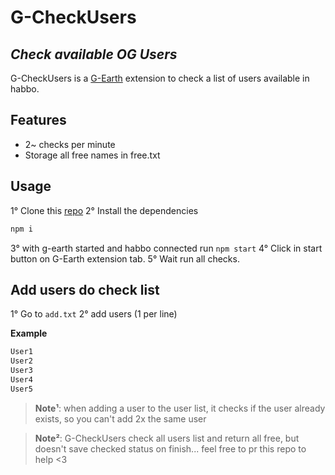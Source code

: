 # G-CheckUsers
## _Check available OG Users_

G-CheckUsers is a [G-Earth](https://github.com/sirjonasxx/G-Earth) extension to check a list of users available in habbo.

## Features

- 2~ checks per minute
- Storage all free names in free.txt

## Usage

1° Clone this [repo](https://github.com/iIlusion/G-CheckUsers)
2° Install the dependencies

```sh
npm i
```
3° with g-earth started and habbo connected run `npm start`
4° Click in start button on G-Earth extension tab.
5° Wait run all checks.

## Add users do check list

1° Go to `add.txt`                                                           2° add users (1 per line)

**Example**
```sh
User1
User2
User3
User4
User5
```
> **Note¹**: when adding a user to the user list, it checks if the user already exists, so you can't add 2x the same user


> **Note²**: G-CheckUsers check all users list and return all free, but doesn't save checked status on finish... feel free to pr this repo to help <3

